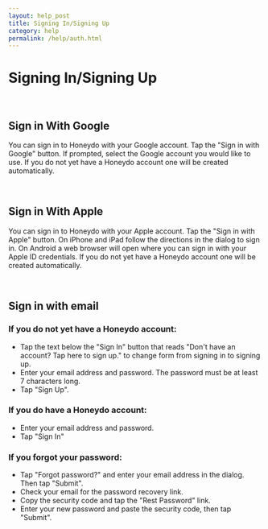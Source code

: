 ```yaml
---
layout: help_post
title: Signing In/Signing Up
category: help
permalink: /help/auth.html
---
```


# Signing In/Signing Up

&nbsp;

## Sign in With Google

You can sign in to Honeydo with your Google account. Tap the "Sign in with Google" button. If prompted, select the Google account you would like to use. If you do not yet have a Honeydo account one will be created automatically.

&nbsp;

## Sign in With Apple

You can sign in to Honeydo with your Apple account. Tap the "Sign in with Apple" button. On iPhone and iPad follow the directions in the dialog to sign in. On Android a web browser will open where you can sign in with your Apple ID credentials. If you do not yet have a Honeydo account one will be created automatically.

&nbsp;

## Sign in with email

### If you do not yet have a Honeydo account:

- Tap the text below the "Sign In" button that reads "Don't have an account? Tap here to sign up." to change form from signing in to signing up.
- Enter your email address and password. The password must be at least 7 characters long.
- Tap "Sign Up".

### If you do have a Honeydo account:

- Enter your email address and password.
- Tap "Sign In"

### If you forgot your password:

- Tap "Forgot password?" and enter your email address in the dialog. Then tap "Submit".
- Check your email for the password recovery link.
- Copy the security code and tap the "Rest Password" link.
- Enter your new password and paste the security code, then tap "Submit".